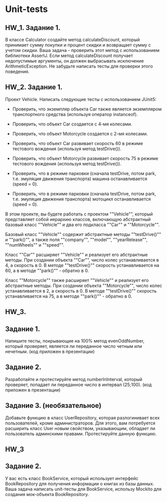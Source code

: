 # Unit-tests

## HW_1. Задание 1. 
В классе Calculator создайте метод calculateDiscount, который принимает сумму покупки и процент скидки 
и возвращает сумму с учетом скидки.
Ваша задача - проверить этот метод с использованием библиотеки AssertJ. 
Если метод calculateDiscount получает недопустимые аргументы, он должен выбрасывать исключение ArithmeticException. 
Не забудьте написать тесты для проверки этого поведения.

## HW_2. Задание 1.
Проект Vehicle. Написать следующие тесты с использованием JUnit5:

- Проверить, что экземпляр объекта Car также является экземпляром транспортного средства 
(используя оператор instanceof).

- Проверить, что объект Car создается с 4-мя колесами.

- Проверить, что объект Motorcycle создается с 2-мя колесами.

- Проверить, что объект Car развивает скорость 60 в режиме тестового вождения (используя метод testDrive()).

- Проверить, что объект Motorcycle развивает скорость 75 в режиме тестового вождения (используя метод testDrive()).

- Проверить, что в режиме парковки (сначала testDrive, потом park, т.е. эмуляция движения транспорта) 
машина останавливается (speed = 0).

- Проверить, что в режиме парковки (сначала testDrive, потом park, т.е. эмуляция движения транспорта) 
мотоцикл останавливается (speed = 0).

В этом проекте, вы будете работать с проектом ""Vehicle"", который представляет собой иерархию классов, 
включающую абстрактный базовый класс ""Vehicle"" и два его подкласса ""Car"" и ""Motorcycle"".

Базовый класс ""Vehicle"" содержит абстрактные методы ""testDrive()"" и ""park()"", а также поля ""company"", ""model"",
""yearRelease"", ""numWheels"" и ""speed"".

Класс ""Car"" расширяет ""Vehicle"" и реализует его абстрактные методы. При создании объекта ""Car"", 
число колес устанавливается в 4, а скорость в 0. В методе ""testDrive()"" скорость устанавливается на 60, 
а в методе ""park()"" - обратно в 0.

Класс ""Motorcycle"" также расширяет ""Vehicle"" и реализует его абстрактные методы. 
При создании объекта ""Motorcycle"", число колес устанавливается в 2, а скорость в 0. 
В методе ""testDrive()"" скорость устанавливается на 75, а в методе ""park()"" - обратно в 0.


## HW_3.
## Задание 1.

Напишите тесты, покрывающие на 100% метод evenOddNumber, который проверяет, является ли переданное число 
четным или нечетным. (код приложен в презентации)

## Задание 2.

Разработайте и протестируйте метод numberInInterval, который проверяет, 
попадает ли переданное число в интервал (25;100). (код приложен в презентации)

## Задание 3.  (необязательное)

Добавьте функцию в класс UserRepository, которая разлогинивает всех пользователей, кроме администраторов. 
Для этого, вам потребуется расширить класс User новым свойством, указывающим, 
обладает ли пользователь админскими правами. Протестируйте данную функцию.

## HW_3 
## Задание 2.

У вас есть класс BookService, который использует интерфейс BookRepository для получения информации 
о книгах из базы данных.
Ваша задача написать unit-тесты для BookService, использу Mockito для создания мок-объекта BookRepository.
